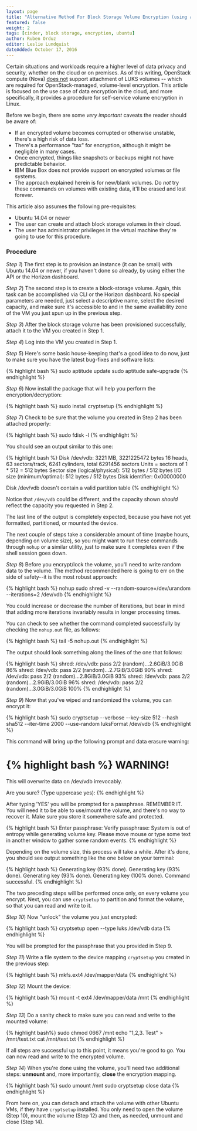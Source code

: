 ```yaml
---
layout: page
title: "Alternative Method For Block Storage Volume Encryption (using an Ubuntu Guest VM)"
featured: false
weight: 2
tags: [cinder, block storage, encryption, ubuntu]
author: Ruben Orduz
editor: Leslie Lundquist
dateAdded: October 17, 2016
---
```


Certain situations and workloads require a higher level of data privacy and security, whether on the cloud or on premises. As of this writing, OpenStack compute (Nova) [does not](http://ibm-blue-box-help.github.io/help-documentation/cinder/Bug_Creating_Encrypted_Volumes/) support attachment of LUKS volumes -- which are required for OpenStack-managed, volume-level encryption. This article is focused on the use case of data encryption in the cloud, and more specifically, it provides a procedure for self-service volume encryption in Linux.

Before we begin, there are some _very important_ caveats the reader should be aware of:

 * If an encrypted volume becomes corrupted or otherwise unstable, there's a high risk of data loss.
 * There's a performance "tax" for encryption, although it might be negligible in many cases.
 * Once encrypted, things like snapshots or backups might not have predictable behavior.
 * IBM Blue Box does not provide support on encrypted volumes or file systems.
 * The approach explained herein is for new/blank volumes. Do *not* try these commands on volumes with existing data, it'll be erased and lost forever.

This article also assumes the following pre-requisites:

 * Ubuntu 14.04 or newer
 * The user can create and attach block storage volumes in their cloud.
 * The user has administrator privileges in the virtual machine they're going to use for this procedure.

### Procedure
_Step 1_) The first step is to provision an instance (it can be small) with Ubuntu 14.04 or newer, if you haven't done so already, by using either the API or the Horizon dashboard.

_Step 2_) The second step is to create a block-storage volume. Again, this task can be accomplished via CLI or the Horizon dashboard. No special parameters are needed, just select a descriptive name, select the desired capacity, and make sure it's accessible to and in the same availability zone of the VM you just spun up in the previous step.

_Step 3_) After the block storage volume has been provisioned successfully, attach it to the VM you created in Step 1.

_Step 4_) Log into the VM you created in Step 1.

_Step 5_) Here's some basic house-keeping that's a good idea to do now, just to make sure you have the latest bug-fixes and software lists:

{% highlight bash %}
sudo aptitude update
sudo aptitude safe-upgrade
{% endhighlight %}

_Step 6_) Now install the package that will help you perform the encryption/decryption:

{% highlight bash %}
sudo install cryptsetup
{% endhighlight %}

_Step 7_) Check to be sure that the volume you created in Step 2 has been attached properly:

{% highlight bash %}
sudo fdisk -l
{% endhighlight %}

You should see an output similar to this one:

{% highlight bash %}
Disk /dev/vdb: 3221 MB, 3221225472 bytes
16 heads, 63 sectors/track, 6241 cylinders, total 6291456 sectors
Units = sectors of 1 * 512 = 512 bytes
Sector size (logical/physical): 512 bytes / 512 bytes
I/O size (minimum/optimal): 512 bytes / 512 bytes
Disk identifier: 0x00000000

Disk /dev/vdb doesn't contain a valid partition table
{% endhighlight %}

Notice that `/dev/vdb` could be different, and the capacity shown _should_ reflect the capacity you requested in Step 2.

The last line of the output is completely expected, because you have not yet formatted, partitioned, or mounted the device.

The next couple of steps take a considerable amount of time (maybe hours, depending on volume size), so you might want to run these commands through `nohup` or a similar utility, just to make sure it completes even if the shell session goes down.

_Step 8_) Before you encrypt/lock the volume, you'll need to write random data to the volume. The method recommended here is going to err on the side of safety--it is the most robust approach:

{% highlight bash %}
nohup sudo shred -v --random-source=/dev/urandom --iterations=2 /dev/vdb
{% endhighlight %}

You could increase or decrease the number of iterations, but bear in mind that adding more iterations invariably results in longer processing times.

You can check to see whether the command completed successfully by checking the `nohup.out` file, as follows:

{% highlight bash %}
tail -5 nohup.out
{% endhighlight %}

The output should look something along the lines of the one that follows:

{% highlight bash %}
shred: /dev/vdb: pass 2/2 (random)...2.6GiB/3.0GiB 86%
shred: /dev/vdb: pass 2/2 (random)...2.7GiB/3.0GiB 90%
shred: /dev/vdb: pass 2/2 (random)...2.8GiB/3.0GiB 93%
shred: /dev/vdb: pass 2/2 (random)...2.9GiB/3.0GiB 96%
shred: /dev/vdb: pass 2/2 (random)...3.0GiB/3.0GiB 100%
{% endhighlight %}

_Step 9_) Now that you've wiped and randomized the volume, you can encrypt it:

{% highlight bash %}
sudo cryptsetup --verbose --key-size 512 --hash sha512 --iter-time 2000 --use-random luksFormat /dev/vdb
{% endhighlight %}

This command will bring up the following prompt and data erasure warning:

{% highlight bash %}
WARNING!
========
This will overwrite data on /dev/vdb irrevocably.

Are you sure? (Type uppercase yes):
{% endhighlight %}

After typing 'YES' you will be prompted for a passphrase. REMEMBER IT. You will need it to be able to use/mount the volume, and there's no way to recover it. Make sure you store it somewhere safe and protected.

{% highlight bash %}
Enter passphrase:
Verify passphrase:
System is out of entropy while generating volume key.
Please move mouse or type some text in another window to gather some random events.
{% endhighlight %}

Depending on the volume size, this process will take a while. After it's done, you should see output something like the one below on your terminal:

{% highlight bash %}
Generating key (93% done).
Generating key (93% done).
Generating key (93% done).
Generating key (100% done).
Command successful.
{% endhighlight %}

The two preceding steps will be performed once only, on every volume you encrypt. Next, you can use `cryptsetup` to partition and format the volume, so that you can read and write to it.

_Step 10_) Now "unlock" the volume you just encrypted:

{% highlight bash %}
cryptsetup open --type luks /dev/vdb data
{% endhighlight %}

You will be prompted for the passphrase that you provided in Step 9.

_Step 11_) Write a file system to the device mapping `cryptsetup` you created in the previous step:

{% highlight bash %}
mkfs.ext4 /dev/mapper/data
{% endhighlight %}

_Step 12_) Mount the device:

{% highlight bash %}
mount -t ext4 /dev/mapper/data /mnt
{% endhighlight %}

_Step 13_) Do a sanity check to make sure you can read and write to the mounted volume:

{% highlight bash%}
sudo chmod 0667 /mnt
echo "1,2,3. Test" > /mnt/test.txt
cat /mnt/test.txt
{% endhighlight %}

If all steps are successful up to this point, it means you're good to go. You can now read and write to the encrypted volume.

_Step 14_) When you're done using the volume, you'll need two additional steps: **unmount** and, more importantly, **close** the encryption mapping.

{% highlight bash %}
sudo umount /mnt
sudo cryptsetup close data
{% endhighlight %}

From here on, you can detach and attach the volume with other Ubuntu VMs, if they have `cryptsetup` installed. You only need to open the volume (Step 10), mount the volume (Step 12) and then, as needed, unmount and close (Step 14).
